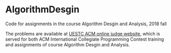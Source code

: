 # AlgorithmDesgin
Code for assignments in the course Algorithm Desgin and Analysis, 2018 fall

The problems are available at [UESTC ACM online judge website](https://acm.uestc.edu.cn/problem), which is served for both ACM International Collegiate Programming Contest training and assignments of course Algorithm Desgin and Analysis.
